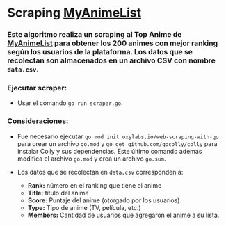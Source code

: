 # Scraping [MyAnimeList](https://myanimelist.net/topanime.php)

### Este algoritmo realiza un scraping al Top Anime de [MyAnimeList](https://myanimelist.net/topanime.php) para obtener los 200 animes con mejor ranking según los usuarios de la plataforma. Los datos que se recolectan son almacenados en un archivo CSV con nombre ```data.csv```.


### Ejecutar scraper:
- Usar el comando ```go run scraper.go```.

### Consideraciones:

- Fue necesario ejecutar ```go mod init oxylabs.io/web-scraping-with-go``` para crear un archivo ```go.mod``` y ```go get github.com/gocolly/colly``` para instalar Colly y sus dependencias. Este último comando además modifica el archivo ```go.mod``` y crea un archivo ```go.sum```.

- Los datos que se recolectan en ```data.csv``` corresponden a:
     - **Rank:** número en el ranking que tiene el anime
     - **Title:** título del anime
     - **Score:** Puntaje del anime (otorgado por los usuarios)
     - **Type:** Tipo de anime (TV, película, etc.)
     - **Members:** Cantidad de usuarios que agregaron el anime a su lista.